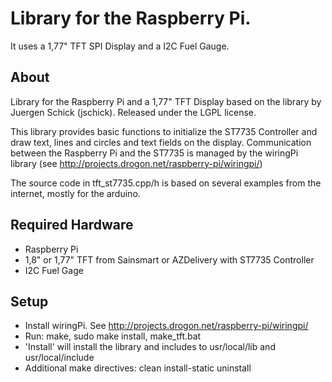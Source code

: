# Library for the Raspberry Pi. 

It uses a 1,77" TFT SPI Display and a I2C Fuel Gauge.

## About
Library for the Raspberry Pi and a 1,77" TFT Display based on the library by Juergen Schick (jschick).
Released under the LGPL license.

This library provides basic functions to initialize the ST7735 Controller and draw text, lines and circles
and text fields on the display. Communication between the Raspberry Pi and the ST7735 is managed by the
wiringPi library (see http://projects.drogon.net/raspberry-pi/wiringpi/)

The source code in tft_st7735.cpp/h is based on several examples from the internet, mostly for the arduino.

## Required Hardware
* Raspberry Pi
* 1,8" or 1,77" TFT from Sainsmart or AZDelivery with ST7735 Controller
* I2C Fuel Gage

## Setup
* Install wiringPi. See http://projects.drogon.net/raspberry-pi/wiringpi/
* Run: make, sudo make install, make_tft.bat
* 'Install' will install the library and includes to usr/local/lib and usr/local/include
* Additional make directives: clean install-static uninstall


